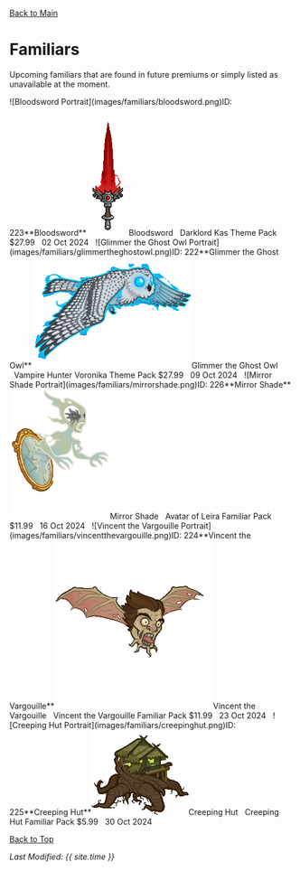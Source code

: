 [Back to Main](index.md)

# Familiars

Upcoming familiars that are found in future premiums or simply listed as unavailable at the moment.

<span class="skinTableColumn">
    <span class="skinTableRow">
        <span class="skinTableIcon">
            <span class="tooltipHolder" style="width:max-content">![Bloodsword Portrait](images/familiars/bloodsword.png)<span class="featTooltipContents">ID: 223**Bloodsword**<img src="images/familiars/bloodsword.gif" alt="Bloodsword Model Gif" style="width:auto;height:auto;max-width:100%;max-height:100%"></span></span>Bloodsword
        </span>
        <span class="skinTableSource">
            <span style="margin-left: 8px;">Darklord Kas Theme Pack</span>
        </span>
        <span class="skinTableCost">
            <span style="margin-right: 8px;">$27.99</span>
        </span>
        <span class="skinTableDate">
            <span style="margin-right: 8px;">02 Oct 2024</span>
        </span>
    </span>
    <span class="skinTableRow">
        <span class="skinTableIcon">
            <span class="tooltipHolder" style="width:max-content">![Glimmer the Ghost Owl Portrait](images/familiars/glimmertheghostowl.png)<span class="featTooltipContents">ID: 222**Glimmer the Ghost Owl**<img src="images/familiars/glimmertheghostowl.gif" alt="Glimmer the Ghost Owl Model Gif" style="width:auto;height:auto;max-width:100%;max-height:100%"></span></span>Glimmer the Ghost Owl
        </span>
        <span class="skinTableSource">
            <span style="margin-left: 8px;">Vampire Hunter Voronika Theme Pack</span>
        </span>
        <span class="skinTableCost">
            <span style="margin-right: 8px;">$27.99</span>
        </span>
        <span class="skinTableDate">
            <span style="margin-right: 8px;">09 Oct 2024</span>
        </span>
    </span>
    <span class="skinTableRow">
        <span class="skinTableIcon">
            <span class="tooltipHolder" style="width:max-content">![Mirror Shade Portrait](images/familiars/mirrorshade.png)<span class="featTooltipContents">ID: 226**Mirror Shade**<img src="images/familiars/mirrorshade.gif" alt="Mirror Shade Model Gif" style="width:auto;height:auto;max-width:100%;max-height:100%"></span></span>Mirror Shade
        </span>
        <span class="skinTableSource">
            <span style="margin-left: 8px;">Avatar of Leira Familiar Pack</span>
        </span>
        <span class="skinTableCost">
            <span style="margin-right: 8px;">$11.99</span>
        </span>
        <span class="skinTableDate">
            <span style="margin-right: 8px;">16 Oct 2024</span>
        </span>
    </span>
    <span class="skinTableRow">
        <span class="skinTableIcon">
            <span class="tooltipHolder" style="width:max-content">![Vincent the Vargouille Portrait](images/familiars/vincentthevargouille.png)<span class="featTooltipContents">ID: 224**Vincent the Vargouille**<img src="images/familiars/vincentthevargouille.gif" alt="Vincent the Vargouille Model Gif" style="width:auto;height:auto;max-width:100%;max-height:100%"></span></span>Vincent the Vargouille
        </span>
        <span class="skinTableSource">
            <span style="margin-left: 8px;">Vincent the Vargouille Familiar Pack</span>
        </span>
        <span class="skinTableCost">
            <span style="margin-right: 8px;">$11.99</span>
        </span>
        <span class="skinTableDate">
            <span style="margin-right: 8px;">23 Oct 2024</span>
        </span>
    </span>
    <span class="skinTableRow">
        <span class="skinTableIcon">
            <span class="tooltipHolder" style="width:max-content">![Creeping Hut Portrait](images/familiars/creepinghut.png)<span class="featTooltipContents">ID: 225**Creeping Hut**<img src="images/familiars/creepinghut.gif" alt="Creeping Hut Model Gif" style="width:auto;height:auto;max-width:100%;max-height:100%"></span></span>Creeping Hut
        </span>
        <span class="skinTableSource">
            <span style="margin-left: 8px;">Creeping Hut Familiar Pack</span>
        </span>
        <span class="skinTableCost">
            <span style="margin-right: 8px;">$5.99</span>
        </span>
        <span class="skinTableDate">
            <span style="margin-right: 8px;">30 Oct 2024</span>
        </span>
    </span>
</span>

[Back to Top](#top)

*Last Modified: {{ site.time }}*